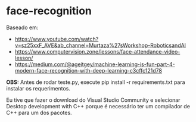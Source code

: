 # face-recognition


Baseado em: 
* https://www.youtube.com/watch?v=sz25xxF_AVE&ab_channel=Murtaza%27sWorkshop-RoboticsandAI
* https://www.computervision.zone/lessons/face-attendance-video-lesson/
* https://medium.com/@ageitgey/machine-learning-is-fun-part-4-modern-face-recognition-with-deep-learning-c3cffc121d78
            


**OBS:**
Antes de rodar teste.py, execute pip install -r requirements.txt para instalar os requerimentos. 

Eu tive que fazer o download do Visual Studio Community e selecionar Desktop development with C++ porque é necessário ter um compilador de C++ para um dos pacotes. 

